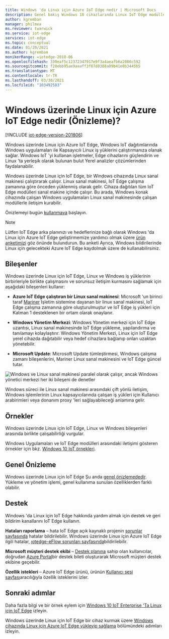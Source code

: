 ```yaml
---
title: Windows 'da Linux için Azure IoT Edge nedir | Microsoft Docs
description: Genel bakış Windows 10 cihazlarında Linux IoT Edge modülleri çalıştırabilirsiniz
author: kgremban
manager: philmea
ms.reviewer: twarwick
ms.service: iot-edge
services: iot-edge
ms.topic: conceptual
ms.date: 01/20/2021
ms.author: kgremban
monikerRange: =iotedge-2018-06
ms.openlocfilehash: 330eaf5c12372347917e9f3a4aeafb6a2088c592
ms.sourcegitcommit: f28ebb95ae9aaaff3f87d8388a09b41e0b3445b5
ms.translationtype: MT
ms.contentlocale: tr-TR
ms.lasthandoff: 03/30/2021
ms.locfileid: "103492583"
---
```

# <a name="what-is-azure-iot-edge-for-linux-on-windows-preview"></a>Windows üzerinde Linux için Azure IoT Edge nedir (Önizleme)?

[!INCLUDE [iot-edge-version-201806](../../includes/iot-edge-version-201806.md)]

Windows üzerinde Linux için Azure IoT Edge, Windows IoT dağıtımlarında Windows uygulamaları ile Kapsayıcılı Linux iş yüklerini çalıştırmanıza olanak sağlar. Windows IoT 'yi kullanan işletmeler, Edge cihazlarını güçlendirin ve Linux 'ta yerleşik olarak bulunan bulut Yerel analizler çözümlerinden faydalanabilir.

Windows üzerinde Linux için IoT Edge, bir Windows cihazında Linux sanal makinesi çalıştırarak çalışır. Linux sanal makinesi, IoT Edge çalışma zamanına göre önceden yüklenmiş olarak gelir. Cihaza dağıtılan tüm IoT Edge modülleri sanal makine içinde çalışır. Bu arada, Windows konak cihazında çalışan Windows uygulamaları Linux sanal makinesinde çalışan modüllerle iletişim kurabilir.

Önizlemeyi bugün [kullanmaya](how-to-install-iot-edge-on-windows.md) başlayın.

>[!NOTE]
>Lütfen IoT Edge arka planınızı ve hedeflerinize bağlı olarak Windows 'da Linux için Azure IoT Edge geliştirmemize yardımcı olmak üzere [ürün anketimizi](https://aka.ms/AzEFLOW-Registration) göz önünde bulundurun. Bu anketi Ayrıca, Windows bildirilerinde Linux için gelecekteki Azure IoT Edge kaydolmak üzere de kullanabilirsiniz.

## <a name="components"></a>Bileşenler

Windows üzerinde Linux için IoT Edge, Linux ve Windows iş yüklerinin birbirleriyle birlikte çalışmasını ve sorunsuz iletişim kurmasını sağlamak için aşağıdaki bileşenleri kullanır:

* **Azure IoT Edge çalıştıran bir Linux sanal makinesi**: Microsoft 'un birinci taraf [Mariner](https://github.com/microsoft/CBL-Mariner) Işletim sistemine dayanan bir linux sanal makinesi, IoT Edge çalışma zamanına göre oluşturulmuştur ve IoT Edge iş yükleri için Katman 1 desteklenen bir ortam olarak onaylanır.

* **Windows Yönetim Merkezi**: Windows Yönetim merkezi için IoT Edge uzantısı, Linux sanal makinesinde IoT Edge yükleme, yapılandırma ve tanılamayı kolaylaştırır. Windows Yönetim Merkezi, Linux için IoT Edge yerel cihazda dağıtabilir veya hedef cihazlara bağlanıp onları uzaktan yönetebilir.

* **Microsoft Update**: Microsoft Update tümleştirmesi, Windows çalışma zamanı bileşenlerini, Mariner Linux sanal makinesini ve IoT Edge güncel tutar.

![Windows ve Linux sanal makinesi paralel olarak çalışır, ancak Windows yönetici merkezi her iki bileşeni de denetler](./media/iot-edge-for-linux-on-windows/architecture-and-communication.png)

Windows süreci ile Linux sanal makinesi arasındaki çift yönlü iletişim, Windows işlemlerinin Linux kapsayıcılarında çalışan iş yükleri için Kullanıcı arabirimleri veya donanım proxy 'leri sağlayabileceği anlamına gelir.

## <a name="samples"></a>Örnekler

Windows üzerinde Linux için IoT Edge, Linux ve Windows bileşenleri arasında birlikte çalışabilirliği vurgular.

Windows Uygulamaları ve IoT Edge modülleri arasındaki iletişimi gösteren örnekler için bkz. [Windows 10 IoT örnekleri](https://github.com/microsoft/Windows-IoT-Samples).

## <a name="public-preview"></a>Genel Önizleme

Windows üzerinde Linux için IoT Edge Şu anda [genel önizlemededir](https://azure.microsoft.com/support/legal/preview-supplemental-terms/). Yükleme ve yönetim işlemi, genel kullanıma sunulan özelliklerden farklı olabilir.

## <a name="support"></a>Destek

Windows 'da Linux için IoT Edge hakkında yardım almak için destek ve geri bildirim kanallarını IoT Edge kullanın.

**Hataları raporlama** – hata IoT Edge açık kaynaklı projenin [sorunlar sayfasında](https://github.com/azure/iotedge/issues) hatalar bildirilebilir. Windows üzerinde Linux için Azure IoT Edge ilgili hatalar, [ıotedge-eFlow sorunları sayfasında](https://github.com/azure/iotedge-eflow/issues)bildirilebilir.

**Microsoft müşteri destek ekibi** – [Destek planına](https://azure.microsoft.com/support/plans/) sahip olan kullanıcılar, doğrudan [Azure Portal](https://ms.portal.azure.com/signin/index/?feature.settingsportalinstance=mpac)bir destek bileti oluşturarak Microsoft müşteri destek ekibine geçebilir.

**Özellik istekleri** – Azure IoT Edge ürünü, ürünün [Kullanıcı sesi sayfası](https://feedback.azure.com/forums/907045-azure-iot-edge)aracılığıyla özellik isteklerini izler.

## <a name="next-steps"></a>Sonraki adımlar

Daha fazla bilgi ve bir örnek eylem için [Windows 10 IoT Enterprise 'Ta Linux için IoT Edge](https://aka.ms/EFLOWPPC9) izleyin.

Windows üzerinde Linux için IoT Edge bir cihaz kurmak üzere [Windows cihazında Linux için Azure IoT Edge yükleyip sağlama](how-to-install-iot-edge-on-windows.md) bölümündeki adımları izleyin.
